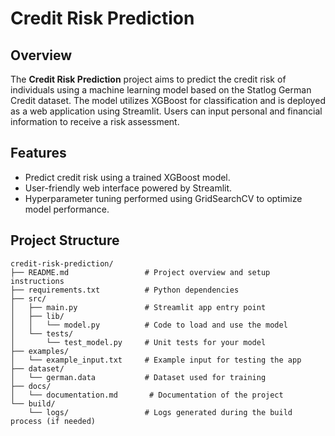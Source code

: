# Credit Risk Prediction

## Overview
The **Credit Risk Prediction** project aims to predict the credit risk of individuals using a machine learning model based on the Statlog German Credit dataset. The model utilizes XGBoost for classification and is deployed as a web application using Streamlit. Users can input personal and financial information to receive a risk assessment.

## Features
- Predict credit risk using a trained XGBoost model.
- User-friendly web interface powered by Streamlit.
- Hyperparameter tuning performed using GridSearchCV to optimize model performance.

## Project Structure

```plaintext
credit-risk-prediction/
├── README.md                 # Project overview and setup instructions
├── requirements.txt          # Python dependencies
├── src/
│   ├── main.py               # Streamlit app entry point
│   ├── lib/
│   │   └── model.py          # Code to load and use the model
│   └── tests/
│       └── test_model.py     # Unit tests for your model
├── examples/
│   └── example_input.txt     # Example input for testing the app
├── dataset/
│   └── german.data           # Dataset used for training
├── docs/
│   └── documentation.md       # Documentation of the project
└── build/
    └── logs/                 # Logs generated during the build process (if needed)
